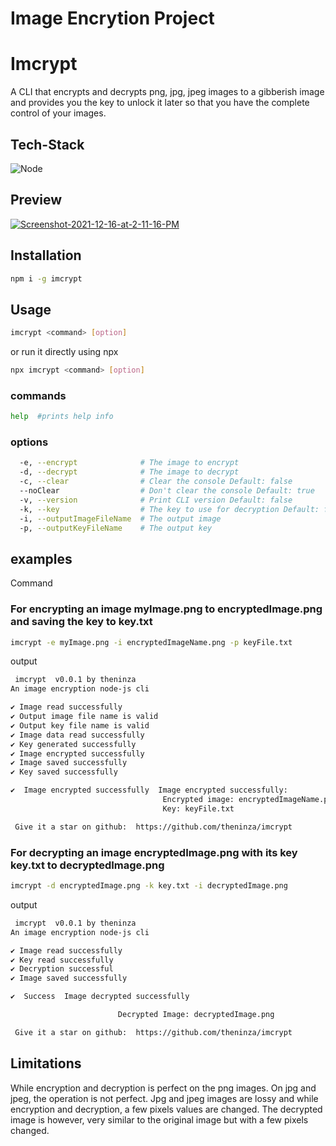 # Image Encrytion Project

# Imcrypt

A CLI that encrypts and decrypts png, jpg, jpeg images to a gibberish image and provides you the key to unlock it later so that you have the complete control of your images.

## Tech-Stack

![Node](https://img.shields.io/badge/NodeJS-05122A?style=for-the-badge&logo=node.js)&nbsp;

## Preview

<a href="https://ibb.co/C0qF3fJ"><img src="https://i.ibb.co/5cdVgPY/Screenshot-2021-12-16-at-2-11-16-PM.png" alt="Screenshot-2021-12-16-at-2-11-16-PM" border="0"></a>

## Installation

```sh
npm i -g imcrypt
```

## Usage

```sh
imcrypt <command> [option]
```

or run it directly using npx

```sh
npx imcrypt <command> [option]
```

### commands

```sh
help  #prints help info
```

### options

```sh
  -e, --encrypt              # The image to encrypt
  -d, --decrypt              # The image to decrypt
  -c, --clear                # Clear the console Default: false
  --noClear                  # Don't clear the console Default: true
  -v, --version              # Print CLI version Default: false
  -k, --key                  # The key to use for decryption Default: false
  -i, --outputImageFileName  # The output image
  -p, --outputKeyFileName    # The output key
```

## examples

Command

### For encrypting an image myImage.png to encryptedImage.png and saving the key to key.txt

```sh
imcrypt -e myImage.png -i encryptedImageName.png -p keyFile.txt
```

output

```sh
 imcrypt  v0.0.1 by theninza
An image encryption node-js cli

✔ Image read successfully
✔ Output image file name is valid
✔ Output key file name is valid
✔ Image data read successfully
✔ Key generated successfully
✔ Image encrypted successfully
✔ Image saved successfully
✔ Key saved successfully

✔  Image encrypted successfully  Image encrypted successfully:
                                  Encrypted image: encryptedImageName.png
                                  Key: keyFile.txt

 Give it a star on github:  https://github.com/theninza/imcrypt
```

### For decrypting an image encryptedImage.png with its key key.txt to decryptedImage.png

```sh
imcrypt -d encryptedImage.png -k key.txt -i decryptedImage.png
```

output

```sh
 imcrypt  v0.0.1 by theninza
An image encryption node-js cli

✔ Image read successfully
✔ Key read successfully
✔ Decryption successful
✔ Image saved successfully

✔  Success  Image decrypted successfully

                        Decrypted Image: decryptedImage.png

 Give it a star on github:  https://github.com/theninza/imcrypt
```

## Limitations

While encryption and decryption is perfect on the png images. On jpg and jpeg, the operation is not perfect. Jpg and jpeg images are lossy and while encryption and decryption, a few pixels values are changed. The decrypted image is however, very similar to the original image but with a few pixels changed.
